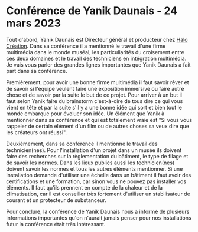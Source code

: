 # Conférence de Yanik Daunais - 24 mars 2023

Tout d'abord, Yanik Daunais est Directeur général et producteur chez [Halo Création](https://halo.team/). Dans sa conférence il a mentionné le travail d'une firme multimédia dans le monde muséal, les particuliarités du croisement entre ces deux domaines et le travail des techniciens en intégration multimédia. Je vais vous parler des grandes lignes importantes que Yanik Daunais a fait part dans sa conférence.

Premièrement, pour avoir une bonne firme multimédia il faut savoir rêver et de savoir si l'équipe veulent faire une exposition immersive ou faire autre chose et de savoir par la suite le but de ce projet. Pour arriver à un but il faut selon Yanik faire du brainstorm c'est-à-dire de tous dire ce qui vous vient en tête et par la suite s'il y a une bonne idée qui sort et bien tout le monde embarque pour évoluer son idée. Un élément que Yanik à mentionner dans sa conférence et qui est totalement vraie est "Si vous vous rappeler de certain élément d'un film ou de autres choses sa veux dire que les créateurs ont réussi". 
 
Deuxièmement, dans sa conférence il mentionne le travail des technicien(nes). Pour l'installation d'un projet dans un musée ils doivent faire des recherches sur la règlementation du bâtiment, le type de filage et de savoir les normes. Dans les lieux publics aussi les technicien(nes) doivent savoir les normes et tous les autres éléments mentionner. Si une installation demande d'utiliser une échelle dans un bâtiment il faut avoir des certifications et une formation, car sinon vous ne pouvez pas installer vos éléments. Il faut qu'ils prennent en compte de la chaleur et de la climatisation, car il est conseiller très fortement d'utiliser un stabilisateur de courant et un protecteur de substanceur. 

Pour conclure, la conférence de Yanik Daunais nous a informé de plusieurs informations importantes qu'on n'aurait jamais penser pour nos installations futur la conférence était très intéressant.

